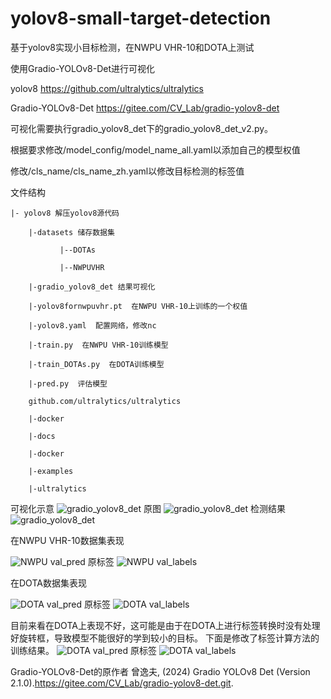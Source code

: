 # yolov8-small-target-detection

基于yolov8实现小目标检测，在NWPU VHR-10和DOTA上测试

使用Gradio-YOLOv8-Det进行可视化

yolov8  https://github.com/ultralytics/ultralytics

Gradio-YOLOv8-Det  https://gitee.com/CV_Lab/gradio-yolov8-det

可视化需要执行gradio_yolov8_det下的gradio_yolov8_det_v2.py。

根据要求修改/model_config/model_name_all.yaml以添加自己的模型权值

修改/cls_name/cls_name_zh.yaml以修改目标检测的标签值

文件结构

    |- yolov8 解压yolov8源代码
    
        |-datasets 储存数据集
    
               |--DOTAs
    
               |--NWPUVHR
    
        |-gradio_yolov8_det 结果可视化
    
        |-yolov8fornwpuvhr.pt  在NWPU VHR-10上训练的一个权值
    
        |-yolov8.yaml  配置网络，修改nc
    
        |-train.py  在NWPU VHR-10训练模型
        
        |-train_DOTAs.py  在DOTA训练模型
        
        |-pred.py  评估模型
    
        github.com/ultralytics/ultralytics
    
        |-docker
    
        |-docs
    
        |-docker
    
        |-examples
    
        |-ultralytics

可视化示意
![gradio_yolov8_det](https://github.com/quantumxiaol/yolov8-small-target-detection/blob/main/png/gradio_yolov8_det_examples.png "gradio_yolov8_det")
原图
![gradio_yolov8_det](https://github.com/quantumxiaol/yolov8-small-target-detection/blob/main/png/img_nwpu_test_raw.jpg "gradio_yolov8_det")
检测结果
![gradio_yolov8_det](https://github.com/quantumxiaol/yolov8-small-target-detection/blob/main/png/img_nwpu_test_det.jpg "gradio_yolov8_det")

在NWPU VHR-10数据集表现

![NWPU val_pred](https://github.com/quantumxiaol/yolov8-small-target-detection/blob/main/png/img_nwpu_val_pred.jpg "NWPU val_pred")
原标签
![NWPU val_labels](https://github.com/quantumxiaol/yolov8-small-target-detection/blob/main/png/img_nwpu_val_labels.jpg "NWPU val_labels")

在DOTA数据集表现

![DOTA val_pred](https://github.com/quantumxiaol/yolov8-small-target-detection/blob/main/png/img_dota_val_batch0_pred.jpg "DOTA val_pred")
原标签
![DOTA val_labels](https://github.com/quantumxiaol/yolov8-small-target-detection/blob/main/png/img_dota_val_batch0_labels.jpg "DOTA val_labels")

目前来看在DOTA上表现不好，这可能是由于在DOTA上进行标签转换时没有处理好旋转框，导致模型不能很好的学到较小的目标。
下面是修改了标签计算方法的训练结果。
![DOTA val_pred](https://github.com/quantumxiaol/yolov8-small-target-detection/blob/main/png/img_dota_val_batch1_pred_v2.jpg "DOTA val_pred")
原标签
![DOTA val_labels](https://github.com/quantumxiaol/yolov8-small-target-detection/blob/main/png/img_dota_val_batch1_labels_v2.jpg "DOTA val_labels")

Gradio-YOLOv8-Det的原作者  曾逸夫, (2024) Gradio YOLOv8 Det (Version 2.1.0).https://gitee.com/CV_Lab/gradio-yolov8-det.git.
